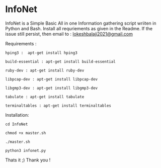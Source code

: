 # InfoNet
InfoNet is a Simple Basic All in one Information gathering script wriiten in Python and Bash. Install all requriements as given in the Readme. If the issue still persist, then email to : lokeshbalaji2021@gmail.com


Requirements :

    hping3 :  apt-get install hping3
    
    build-essential : apt-get install build-essential
    
    ruby-dev : apt-get install ruby-dev
    
    libpcap-dev : apt-get install libpcap-dev
    
    libgmp3-dev : apt-get install libgmp3-dev
    
    tabulate : apt-get install tabulate
    
    terminaltables : apt-get install terminaltables
    
Installation:

    cd InfoNet
    
    chmod +x master.sh
    
    ./master.sh
    
    python3 infonet.py
    
   
Thats it ;) Thank you !
